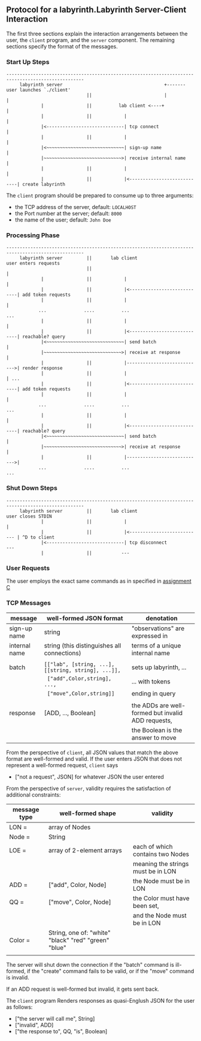## Protocol for a labyrinth.Labyrinth Server-Client Interaction 

The first three sections explain the interaction arrangements between the
user, the `client` program, and the `server` component. The remaining
sections specify the format of the messages. 

### Start Up Steps 

```
---------------------------------------------------------------------------------------------------
     labyrinth server                                      +------- user launches `./client'
                              ||                           |              | 
             |                ||          lab client <----+               |
             |                ||            |                             |
             |<-----------------------------| tcp connect                 |
             |                ||            |                             |
             |<~~~~~~~~~~~~~~~~~~~~~~~~~~~~~| sign-up name                |
             |~~~~~~~~~~~~~~~~~~~~~~~~~~~~~>| receive internal name       | 
             |                ||            |                             |
             |                ||            |<----------------------------| create labyrinth
```

The `client` program should be prepared to consume up to three arguments: 
- the TCP address of the server, default: `LOCALHOST`
- the Port number at the server; default: `8000`
- the name of the user; default: `John Doe` 

### Processing Phase 

```
---------------------------------------------------------------------------------------------------
     labyrinth server         ||       lab client                     user enters requests
                              ||                                          | 
             |                ||            |                             |
             |                ||            |<----------------------------| add token requests 
             |                ||            |                             |
            ...              ....          ...                           ...
             |                ||            |                             |
             |                ||            |<----------------------------| reachable? query
             |<~~~~~~~~~~~~~~~~~~~~~~~~~~~~~| send batch                  |
             |~~~~~~~~~~~~~~~~~~~~~~~~~~~~~>| receive at response         | 
             |                ||            |---------------------------->| render response 
             |                ||            |                             | ...
             |                ||            |<----------------------------| add token requests 
             |                ||            |                             |
            ...              ....          ...                           ...
             |                ||            |                             |
             |                ||            |<----------------------------| reachable? query
             |<~~~~~~~~~~~~~~~~~~~~~~~~~~~~~| send batch                  |
             |~~~~~~~~~~~~~~~~~~~~~~~~~~~~~>| receive at response         | 
             |                ||            |---------------------------->|
            ...              ....          ...                           ...
```


### Shut Down Steps 

```
---------------------------------------------------------------------------------------------------
     labyrinth server         ||       lab client                     user closes STDIN
             |                ||            |                             |
             |                ||            |<--------------------------- | ^D to client
             |<-----------------------------| tcp disconnect             ---
             |                ||           ---                            
```

### User Requests 

The user employs the exact same commands as in specified in [assignment C](
http://www.ccs.neu.edu/home/matthias/4500-f19/C.html) 

### TCP Messages
             
|  message                |  well-formed JSON format                             | denotation                        |
| ----------------------- | ---------------------------------------------------- | --------------------------------- |
| sign-up name            | string                                               | "observations" are expressed in   |
| internal name           | string (this distinguishes all connections)          | terms of a unique internal name   |
|                         |                                                      |                                   |
| batch                   | `[["lab", [string, ...], [[string, string], ...]],`  | sets up labyrinth, ...	     |
|                         | ` ["add",Color,string], ...,`                  	 | ... with tokens    		     |
| 			  | ` ["move",Color,string]]`                            | ending in query		     |
|			  |  							 | 	     			     |
| response                | [ADD, ..., Boolean] 	     			 | the ADDs are well-formed but invalid ADD requests, |
|                         |                                                      | the Boolean is the answer to move |

From the perspective of `client`, all JSON values that match the above format are well-formed and valid. If the user
enters JSON that does not represent a well-formed request, `client` says  

- ["not a request", JSON] for whatever JSON the user entered 
 

From the perspective of `server`, validity requires the satisfaction of additional constraints: 

|  message type           |  well-formed shape	                                 | validity                          |
| ----------------------- | ---------------------------------------------------- | --------------------------------- |
| LON = 		  | array of Nodes					 | 				     |
| Node = 		  | String   						 | 				     |
| LOE = 		  | array of 2-element arrays				 | each of which contains two Nodes  |
|     			  | 	     	       					 | meaning the strings must be in LON |
| ADD = 		  | ["add", Color, Node]				 | the Node must be in LON     	  |
| QQ = 			  | ["move", Color, Node]				 | the Color must have been set,  |
|    			  | 	     	    					 | and the Node must be in LON 	  |
| Color = 		  | String, one of: "white" "black" "red" "green" "blue" |     	   	     	   	  |
| 			  | 	    	    	    	    	  	  	 |				  |

The server will shut down the connection if the "batch" command is ill-formed, 
if the "create" command fails to be valid, or if the "move" command is invalid. 

If an ADD request is well-formed but invalid, it gets sent back. 

The `client` program Renders responses as quasi-Englush JSON for the user as follows: 

- ["the server will call me", String]
- ["invalid", ADD] 
- ["the response to", QQ, "is", Boolean]

